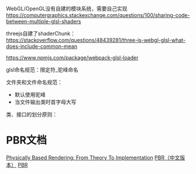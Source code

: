 WebGL/OpenGL没有自建的模块系统，需要自己实现
https://computergraphics.stackexchange.com/questions/100/sharing-code-between-multiple-glsl-shaders

threejs自建了shaderChunk：https://stackoverflow.com/questions/48439281/three-js-webgl-glsl-what-does-include-common-mean

https://www.npmjs.com/package/webpack-glsl-loader

glsl命名规范：限定符_驼峰命名

文件夹和文件命名规范：
- 默认使用驼峰
- 当文件输出类时首字母大写

类、接口的划分原则：


# PBR文档
[Physically Based Rendering: From Theory To Implementation](http://www.pbr-book.org/3ed-2018/Introduction.html)
[PBR（中文版本）](https://learnopengl-cn.github.io/07%20PBR/01%20Theory/)
[PBR](https://learnopengl.com/PBR/Theory)